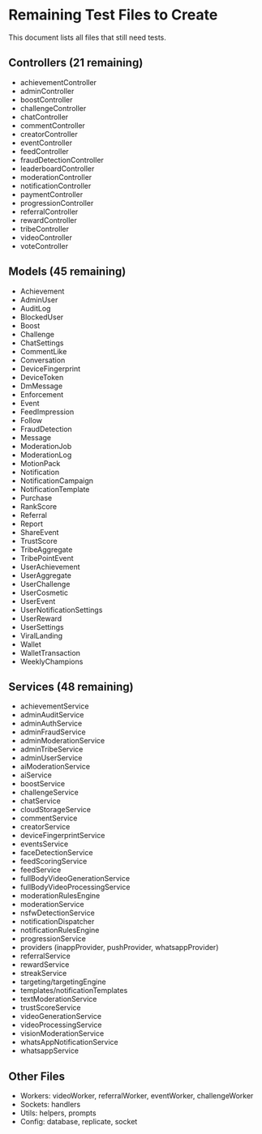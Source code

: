 # Remaining Test Files to Create

This document lists all files that still need tests.

## Controllers (21 remaining)
- achievementController
- adminController
- boostController
- challengeController
- chatController
- commentController
- creatorController
- eventController
- feedController
- fraudDetectionController
- leaderboardController
- moderationController
- notificationController
- paymentController
- progressionController
- referralController
- rewardController
- tribeController
- videoController
- voteController

## Models (45 remaining)
- Achievement
- AdminUser
- AuditLog
- BlockedUser
- Boost
- Challenge
- ChatSettings
- CommentLike
- Conversation
- DeviceFingerprint
- DeviceToken
- DmMessage
- Enforcement
- Event
- FeedImpression
- Follow
- FraudDetection
- Message
- ModerationJob
- ModerationLog
- MotionPack
- Notification
- NotificationCampaign
- NotificationTemplate
- Purchase
- RankScore
- Referral
- Report
- ShareEvent
- TrustScore
- TribeAggregate
- TribePointEvent
- UserAchievement
- UserAggregate
- UserChallenge
- UserCosmetic
- UserEvent
- UserNotificationSettings
- UserReward
- UserSettings
- ViralLanding
- Wallet
- WalletTransaction
- WeeklyChampions

## Services (48 remaining)
- achievementService
- adminAuditService
- adminAuthService
- adminFraudService
- adminModerationService
- adminTribeService
- adminUserService
- aiModerationService
- aiService
- boostService
- challengeService
- chatService
- cloudStorageService
- commentService
- creatorService
- deviceFingerprintService
- eventsService
- faceDetectionService
- feedScoringService
- feedService
- fullBodyVideoGenerationService
- fullBodyVideoProcessingService
- moderationRulesEngine
- moderationService
- nsfwDetectionService
- notificationDispatcher
- notificationRulesEngine
- progressionService
- providers (inappProvider, pushProvider, whatsappProvider)
- referralService
- rewardService
- streakService
- targeting/targetingEngine
- templates/notificationTemplates
- textModerationService
- trustScoreService
- videoGenerationService
- videoProcessingService
- visionModerationService
- whatsAppNotificationService
- whatsappService

## Other Files
- Workers: videoWorker, referralWorker, eventWorker, challengeWorker
- Sockets: handlers
- Utils: helpers, prompts
- Config: database, replicate, socket


